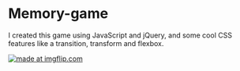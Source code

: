 # Memory-game
I created this game using JavaScript and jQuery, and some cool CSS features like a transition, transform and flexbox.


<a href="https://imgflip.com/gif/2kdr39"><img src="https://i.imgflip.com/2kdr39.gif" title="made at imgflip.com"/></a>
